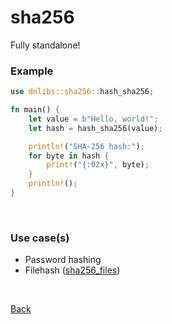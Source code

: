 # sha256

Fully standalone!

### Example
``` rust
use dnlibs::sha256::hash_sha256;

fn main() {
    let value = b"Hello, world!";
    let hash = hash_sha256(value);

    println!("SHA-256 hash:");
    for byte in hash {
        print!("{:02x}", byte);
    }
    println!();
}

```

<br>

### Use case(s)
 - Password hashing
 - Filehash ([sha256_files](sha256_files.md "sha256_files.md"))

<br>

[Back](index.md "index.md")
